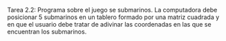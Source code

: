 Tarea 2.2: 
Programa sobre el juego se submarinos.
La computadora debe posicionar 5 submarinos en un tablero formado por una matriz cuadrada y en que el usuario debe tratar de adivinar las coordenadas en las que se encuentran los submarinos.

